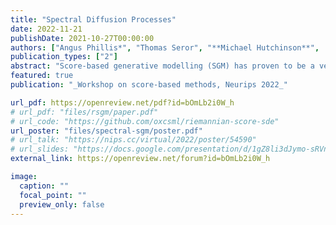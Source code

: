 ```yaml
---
title: "Spectral Diffusion Processes"
date: 2022-11-21
publishDate: 2021-10-27T00:00:00
authors: ["Angus Phillis*", "Thomas Seror", "**Michael Hutchinson**",  "Valentin De Bortoli", "James Thornton", "Arnaud Doucet", "Émile Mathieu"]
publication_types: ["2"]
abstract: "Score-based generative modelling (SGM) has proven to be a very effective method for modelling densities on finite-dimensional spaces. In this work we propose to extend this methodology to learn generative models over functional spaces. To do so, we represent functional data in spectral space to dissociate the stochastic part of the processes from their space-time part. Using dimensionality reduction techniques we then sample from their stochastic component using finite dimensional SGM. We demonstrate our method’s effectiveness for modelling various multimodal datasets."
featured: true
publication: "_Workshop on score-based methods, Neurips 2022_"

url_pdf: https://openreview.net/pdf?id=bOmLb2i0W_h
# url_pdf: "files/rsgm/paper.pdf"
# url_code: "https://github.com/oxcsml/riemannian-score-sde"
url_poster: "files/spectral-sgm/poster.pdf"
# url_talk: "https://nips.cc/virtual/2022/poster/54590"
# url_slides: "https://docs.google.com/presentation/d/1gZ8li3dJymo-sRVnFCxxJDRxKQoH5GumzflN8Cg82DE/edit?usp=sharing"
external_link: https://openreview.net/forum?id=bOmLb2i0W_h

image:
  caption: ""
  focal_point: ""
  preview_only: false
---
```


